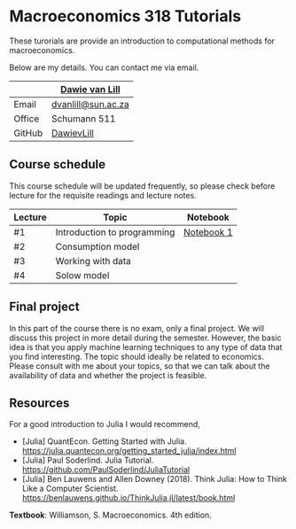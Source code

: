 # Macroeconomics 318 Tutorials 

These turorials are provide an introduction to computational methods for macroeconomics. 

Below are my details. You can contact me via email. 

|  | [Dawie van Lill](https://dawievanlill.netlify.app/) |
|--------------|--------------------------------------------------------------|
| Email | [dvanlill@sun.ac.za](mailto:dvanlill@sun.ac.za) |
| Office | Schumann 511 |
| GitHub | [DawievLill](https://github.com/DawievLill) |

## Course schedule 

This course schedule will be updated frequently, so please check before lecture for the requisite readings and lecture notes. 

|  Lecture  | Topic                                                          | Notebook                                                                                                                          |
|--------|-------------------------------------------------------------- |--------------------------------------------------------------------------------------------------------------------------------|
| #1 | Introduction to programming |  [Notebook 1](https://github.com/DawievLill/Macro-318/blob/main/notebooks/tut1_introduction.ipynb) |
| #2 | Consumption model  |  |
| #3 | Working with data    |    |
| #4 | Solow model |    |


## Final project

In this part of the course there is no exam, only a final project. We will discuss this project in more detail during the semester. However, the basic idea is that you apply machine learning techniques to any type of data that you find interesting. The topic should ideally be related to economics. Please consult with me about your topics, so that we can talk about the availability of data and whether the project is feasible. 

## Resources

For a good introduction to Julia I would recommend, 

- [Julia] QuantEcon. Getting Started with Julia. https://julia.quantecon.org/getting_started_julia/index.html
- [Julia] Paul Soderlind. Julia Tutorial. https://github.com/PaulSoderlind/JuliaTutorial
- [Julia] Ben Lauwens and Allen Downey (2018). Think Julia: How to Think Like a Computer Scientist. https://benlauwens.github.io/ThinkJulia.jl/latest/book.html

**Textbook**: Williamson, S. Macroeconomics. 4th edition. 




